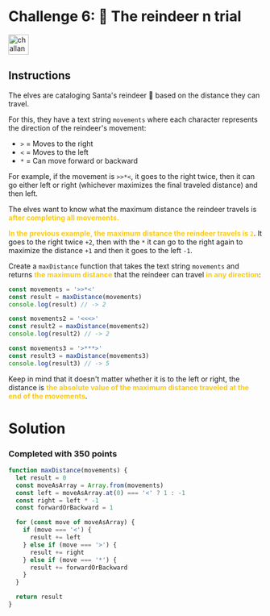 # Challenge 6: 🦌 The reindeer n trial

<img src="https://adventjs.dev/challenges-2023/6.png" alt="challange-04" width="40px" height="40px" />

## Instructions

<p>The elves are cataloging Santa's reindeer 🦌 based on the distance they can travel.</p>
<p>For this, they have a text string <code>movements</code> where each character represents the direction of the reindeer's movement:</p>
<ul>
<li><code>&gt;</code> = Moves to the right</li>
<li><code>&lt;</code> = Moves to the left</li>
<li><code>*</code> = Can move forward or backward</li>
</ul>
<p>For example, if the movement is <code>&gt;&gt;*&lt;</code>, it goes to the right twice, then it can go either left or right (whichever maximizes the final traveled distance) and then left.</p>
<p>The elves want to know what the maximum distance the reindeer travels is <strong style="color:rgb(250 202 21)">after completing all movements.</strong></p>
<p><strong style="color:rgb(250 202 21)">In the previous example, the maximum distance the reindeer travels is <code>2</code></strong>. It goes to the right twice <code>+2</code>, then with the <code>*</code> it can go to the right again to maximize the distance <code>+1</code> and then it goes to the left <code>-1</code>.</p>
<p>Create a <code>maxDistance</code> function that takes the text string <code>movements</code> and returns <strong style="color:rgb(250 202 21)">the maximum distance</strong> that the reindeer can travel <strong style="color:rgb(250 202 21)">in any direction</strong>:</p>

```js
const movements = '>>*<'
const result = maxDistance(movements)
console.log(result) // -> 2

const movements2 = '<<<>'
const result2 = maxDistance(movements2)
console.log(result2) // -> 2

const movements3 = '>***>'
const result3 = maxDistance(movements3)
console.log(result3) // -> 5
```

<p>Keep in mind that it doesn't matter whether it is to the left or right, the distance is <strong style="color:rgb(250 202 21)">the absolute value of the maximum distance traveled at the end of the movements</strong>.</p>

# Solution
### Completed with 350 points
```js
function maxDistance(movements) {
  let result = 0
  const moveAsArray = Array.from(movements)
  const left = moveAsArray.at(0) === '<' ? 1 : -1
  const right = left * -1
  const forwardOrBackward = 1

  for (const move of moveAsArray) {
    if (move === '<') {
      result += left
    } else if (move === '>') {
      result += right
    } else if (move === '*') {
      result += forwardOrBackward
    }
  }

  return result
}
```